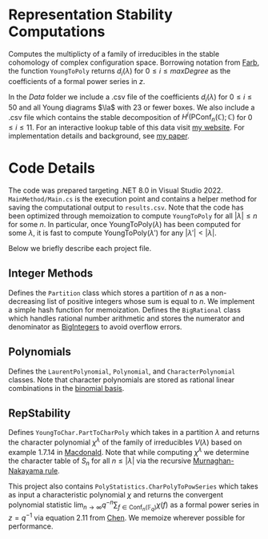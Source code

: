 # Representation Stability Computations

Computes the multiplicty of a family of irreducibles in the stable cohomology of complex configuration space. Borrowing notation from [Farb](https://arxiv.org/abs/1404.4065), the function ```YoungToPoly``` returns $d_i(\lambda)$ for $0 \leq i \leq maxDegree$ as the coefficients of a formal power series in $z$. 

In the *Data* folder we include a .csv file of the coefficients $d_i(\lambda)$ for $0 \leq i \leq 50$ and all Young diagrams $\la$ with 23 or fewer boxes. We also include a .csv file which contains the stable decomposition
of $H^i(\text{PConf}_n(\mathbb{C});\mathbb{C})$ for $0 \leq i \leq 11$. 
For an interactive lookup table of this data visit [my website](https://www.math.ucla.edu/~emilg/repstab.html). For implementation details and background, see [my paper](https://TODO).

# Code Details

The code was prepared targeting .NET 8.0 in Visual Studio 2022. ```MainMethod/Main.cs``` is the execution point and contains a helper method for saving the computational output to ```results.csv```. Note that the code has been optimized through memoization to compute ```YoungToPoly``` for all $|\lambda| \leq n$ for some $n$. In particular, once $\text{YoungToPoly}(\lambda)$ has been computed for some $\lambda$, it is fast to compute $\text{YoungToPoly}(\lambda')$ for any $|\lambda'| < |\lambda|$. 

Below we briefly describe each project file.

## Integer Methods

Defines the ```Partition``` class which stores a partition of $n$ as a non-decreasing list of positive integers whose sum is equal to $n$. We implement a simple hash function for memoization. Defines the ```BigRational``` class which handles rational number arithmetic and stores the numerator and denominator as [BigIntegers](https://learn.microsoft.com/en-us/dotnet/api/system.numerics.biginteger?view=net-8.0) to avoid overflow errors.

## Polynomials

Defines the ```LaurentPolynomial```, ```Polynomial```, and ```CharacterPolynomial``` classes. Note that character polynomials are stored as rational linear combinations in the [binomial basis](https://arxiv.org/pdf/2001.04112#page=4).


## RepStability

Defines ```YoungToChar.PartToCharPoly``` which takes in a partition $\lambda$ and returns the character polynomial $\chi^\lambda$ of the family of irreducibles $V(\lambda)$ based on example 1.7.14 in [Macdonald](https://math.berkeley.edu/~corteel/MATH249/macdonald.pdf#page=100). Note that while computing $\chi^\lambda$ we determine the character table of $S_n$ for all $n \leq |\lambda|$ via the recursive [Murnaghan-Nakayama rule](https://en.wikipedia.org/wiki/Murnaghan%E2%80%93Nakayama_rule). 

This project also contains ```PolyStatistics.CharPolyToPowSeries``` which takes as input a characteristic polynomial $\chi$ and returns the convergent polynomial statistic $\lim_{n\to\infty}q^{-n}\sum_{f \in \text{Conf}_n(\mathbb{F}_q)} \chi(f)$ as a formal power series in $z = q^{-1}$ via equation 2.11 from [Chen](https://arxiv.org/pdf/1603.03931#page=11). We memoize wherever possible for performance.
